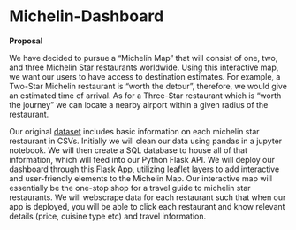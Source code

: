 # Michelin-Dashboard

**Proposal**

We have decided to pursue a “Michelin Map” that will consist of one, two, and three Michelin Star restaurants worldwide. Using this interactive map, we want our users to have access to destination estimates. For example, a Two-Star Michelin restaurant is “worth the detour”, therefore, we would give an estimated time of arrival. As for a Three-Star restaurant which is “worth the journey” we can locate a nearby airport within a given radius of the restaurant. 

Our original [dataset](https://www.kaggle.com/jackywang529/michelin-restaurants) includes basic information on each michelin star restaurant in CSVs. Initially we will clean our data using pandas in a jupyter notebook. We will then create a SQL database to house all of that information, which will feed into our Python Flask API. We will deploy our dashboard through this Flask App, utilizing leaflet layers to add interactive and user-friendly elements to the Michelin Map. Our interactive map will essentially be the one-stop shop for a travel guide to michelin star restaurants. We will webscrape data for each restaurant such that when our app is deployed, you will be able to click each restaurant and know relevant details (price, cuisine type etc) and travel information. 


